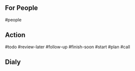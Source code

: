 

## For People
#people





## Action
#todo 
#review-later 
#follow-up
#finish-soon
#start 
#plan
#call



## Dialy
#